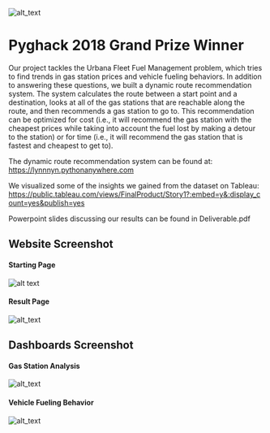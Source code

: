 ![alt_text](https://challengepost-s3-challengepost.netdna-ssl.com/photos/production/challenge_photos/000/653/316/datas/full_width.png)
# Pyghack 2018 Grand Prize Winner
Our project tackles the Urbana Fleet Fuel Management problem, which tries to find trends in gas station prices and vehicle fueling behaviors. In addition to answering these questions, we built a dynamic route recommendation system. The system calculates the route between a start point and a destination, looks at all of the gas stations that are reachable along the route, and then recommends a gas station to go to. This recommendation can be optimized for cost (i.e., it will recommend the gas station with the cheapest prices while taking into account the fuel lost by making a detour to the station) or for time (i.e., it will recommend the gas station that is fastest and cheapest to get to). 

The dynamic route recommendation system can be found at: https://lynnnyn.pythonanywhere.com

We visualized some of the insights we gained from the dataset on Tableau: 
https://public.tableau.com/views/FinalProduct/Story1?:embed=y&:display_count=yes&publish=yes

Powerpoint slides discussing our results can be found in Deliverable.pdf

## Website Screenshot
#### Starting Page
![alt text](https://github.com/Moogen/Pyghack2018/blob/master/Website_screenshot1.png?raw=true)

#### Result Page
![alt_text](https://github.com/Moogen/Pyghack2018/blob/master/Website_Screenshot2.png?raw=true)

## Dashboards Screenshot
#### Gas Station Analysis
![alt_text](https://github.com/Moogen/Pyghack2018/blob/master/Dashboard%20screenshot1.png?raw=true)

#### Vehicle Fueling Behavior
![alt_text](https://github.com/Moogen/Pyghack2018/blob/master/Dashboard%20screenshot2.png?raw=true)


